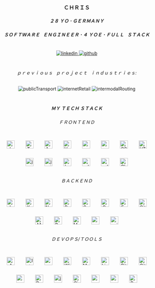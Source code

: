 ### <div align="center">ＣＨＲＩＳ</div>
##### <div align="center">２８ ＹＯ 𐄁 ＧＥＲＭＡＮＹ</div>
##### <div align="center">ＳＯＦＴＷＡＲＥ⠀ＥＮＧＩＮＥＥＲ 𐄁 ４ ＹＯＥ 𐄁 ＦＵＬＬ⠀ＳＴＡＣＫ</div>

<br/>
<div align="center">
<a href="https://linkedin.com/in/christian-binder-6045761a0" target="_blank">
<img src=https://img.shields.io/badge/linkedin-%231E77B5.svg?&style=for-the-badge&logo=linkedin&logoColor=white alt=linkedin style="margin-bottom: 5px;" />
</a>
<a href="https://github.com/chrisBinder" target="_blank">
<img src=https://img.shields.io/badge/github-%2324292e.svg?&style=for-the-badge&logo=github&logoColor=white alt=github style="margin-bottom: 5px;" />
</a>  
</div>

<br/>

###### <div align="center">ｐｒｅｖｉｏｕｓ⠀ｐｒｏｊｅｃｔ⠀ｉｎｄｕｓｔｒｉｅｓ:</div>
<div align="center">
<img src=https://shields.io/badge/%F0%9F%9A%82-Public%20Transport-blue?style=for-the-badge alt=publicTransport style="margin-bottom: 5px;" /> 
<img src=https://shields.io/badge/%F0%9F%92%B0-Internet%20retail-yellow?style=for-the-badge alt=internetRetail style="margin-bottom: 5px;" />
<img src=https://shields.io/badge/%F0%9F%9A%97-Intermodal%20Routing-red?style=for-the-badge alt=intermodalRouting style="margin-bottom: 5px;" /> 
</div>

<br/>

##### <div align="center">ＭＹ ＴＥＣＨ ＳＴＡＣＫ</div>


###### <div align="center">ＦＲＯＮＴＥＮＤ</div>

<div align="center">   

<img style="margin: 15px" src="https://profilinator.rishav.dev/skills-assets/javascript-original.svg" alt="JavaScript" height="25" />  
<img style="margin: 15px" src="https://profilinator.rishav.dev/skills-assets/typescript-original.svg" alt="TypeScript" height="25" />  
<img style="margin: 15px" src="https://profilinator.rishav.dev/skills-assets/angularjs-original.svg" alt="AngularJS" height="25" />  
<img style="margin: 15px" src="https://profilinator.rishav.dev/skills-assets/vuejs-original-wordmark.svg" alt="Vue.js" height="25" />
<img style="margin: 15px" src="https://cdn.svgporn.com/logos/vuetifyjs.svg" alt="vuetifyjs" height="25" /> 
<img style="margin: 15px" src="https://cdn.svgporn.com/logos/material-ui.svg" alt="material-ui" height="25" />  
<img style="margin: 15px" src="https://profilinator.rishav.dev/skills-assets/css3-original-wordmark.svg" alt="CSS3" height="25" />  
<img style="margin: 15px" src="https://profilinator.rishav.dev/skills-assets/html5-original-wordmark.svg" alt="HTML5" height="25" />
<img style="margin: 15px" src="https://cdn.svgporn.com/logos/jasmine.svg" alt="jasmine" height="25" /> 
<img style="margin: 15px" src="https://cdn.svgporn.com/logos/jest.svg" alt="jest" height="25" /> 
<img style="margin: 15px" src="https://cdn.svgporn.com/logos/karma.svg" alt="karma" height="25" />  
<img style="margin: 15px" src="https://cdn.svgporn.com/logos/redux-observable.svg" alt="edux-observable" height="25" /> 
<img style="margin: 15px" src="https://cdn.svgporn.com/logos/selenium.svg" alt="selenium" height="25" />  
<img style="margin: 15px" src="https://cdn.svgporn.com/logos/chai.svg" alt="Chai" height="25" />

 </div>

###### <div align="center">ＢＡＣＫＥＮＤ</div>

<div align="center">  
<img style="margin: 15px" src="https://profilinator.rishav.dev/skills-assets/java-original-wordmark.svg" alt="Java" height="25" />  
<img style="margin: 15px" src="https://profilinator.rishav.dev/skills-assets/kotlinlang-icon.svg" alt="Kotlin" height="25" />  
<img style="margin: 15px" src="https://cdn.svgporn.com/logos/nodejs.svg" alt="Node.js" width="25" /> 
<img style="margin: 15px" src="https://profilinator.rishav.dev/skills-assets/python-original.svg" alt="Python" height="25" />
<img style="margin: 15px" src="https://profilinator.rishav.dev/skills-assets/springio-icon.svg" alt="Spring" height="25" />  
<img style="margin: 15px" src="https://cdn.svgporn.com/logos/gradle.svg" alt="Gradle" height="25" />
<img style="margin: 15px" src="https://profilinator.rishav.dev/skills-assets/express-original-wordmark.svg" alt="Express.js" height="25" />  
<img style="margin: 15px" src="https://profilinator.rishav.dev/skills-assets/git-scm-icon.svg" alt="Git" height="25" />  
<img style="margin: 15px" src="https://profilinator.rishav.dev/skills-assets/mongodb-original-wordmark.svg" alt="MongoDB" height="25" />
<img style="margin: 15px" src="https://profilinator.rishav.dev/skills-assets/postgresql-original-wordmark.svg" alt="PostgreSQL" height="25" />  
<img style="margin: 15px" src="https://profilinator.rishav.dev/skills-assets/mysql-original-wordmark.svg" alt="MySQL" height="25" />    
<img style="margin: 15px" src="https://cdn.svgporn.com/logos/swagger.svg" alt="swagger" height="25" /> 
<img style="margin: 15px" src="https://cdn.svgporn.com/logos/unity.svg" alt="unity" height="25" /> 
</div>

###### <div align="center">ＤＥＶＯＰＳ/ＴＯＯＬＳ</div>

<div align="center">  
<img style="margin: 15px" src="https://cdn.svgporn.com/logos/aws.svg" alt="AWS" width="25" />  
<img style="margin: 15px" src="https://cdn.svgporn.com/logos/intellij-idea.svg" alt="IntelliJ" height="25" />  
<img style="margin: 15px" src="https://cdn.svgporn.com/logos/visual-studio-code.svg" alt="vscode" height="25" /> 
<img style="margin: 15px" src="https://cdn.svgporn.com/logos/microsoft-windows.svg" alt="Windows" height="25" />  
<img style="margin: 15px" src="https://cdn.svgporn.com/logos/macOS.svg" alt="MacOS" width="25" />  
<img style="margin: 15px" src="https://profilinator.rishav.dev/skills-assets/linux-original.svg" alt="Linux" height="25" />   
<img style="margin: 15px" src="https://cdn.svgporn.com/logos/bitbucket.svg" alt="Bitbucket" height="25" />  
<img style="margin: 15px" src="https://cdn.svgporn.com/logos/github-icon.svg" alt="GitHub" height="25" />  
<img style="margin: 15px" src="https://cdn.svgporn.com/logos/subversion.svg" alt="subversion" width="25" />

<img style="margin: 15px" src="https://profilinator.rishav.dev/skills-assets/docker-original-wordmark.svg" alt="Docker" height="25" /> 
<img style="margin: 15px" src="https://cdn.svgporn.com/logos/jenkins.svg" alt="jenkins" height="25" />  
<img style="margin: 15px" src="https://cdn.svgporn.com/logos/circleci.svg" alt="CircleCI" height="25" /> 
<img style="margin: 15px" src="https://cdn.svgporn.com/logos/postman.svg" alt="postman" height="25" /> 
<img style="margin: 15px" src="https://cdn.svgporn.com/logos/markdown.svg" alt="markdown" width="25" />
<img style="margin: 15px" src="https://profilinator.rishav.dev/skills-assets/gnu_bash-icon.svg" alt="Bash" height="25" /> 
</div>


